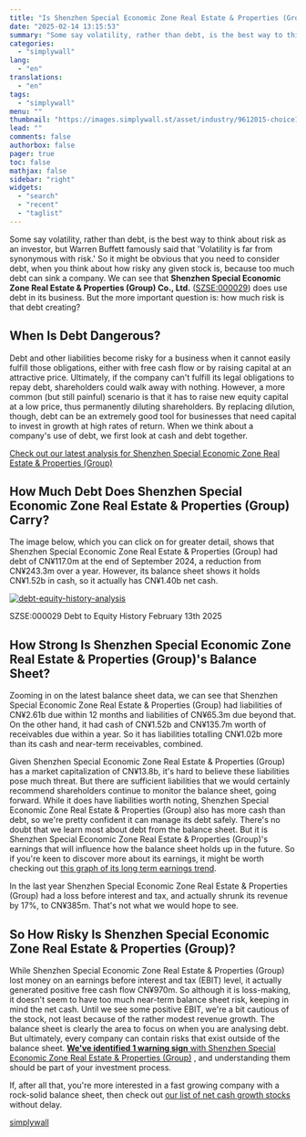 ```yaml
---
title: "Is Shenzhen Special Economic Zone Real Estate & Properties (Group) (SZSE:000029) A Risky Investment?"
date: "2025-02-14 13:15:53"
summary: "Some say volatility, rather than debt, is the best way to think about risk as an investor, but Warren Buffett famously said that 'Volatility is far from synonymous with risk.' So it might be obvious that you need to consider debt, when you think about how risky any given stock..."
categories:
  - "simplywall"
lang:
  - "en"
translations:
  - "en"
tags:
  - "simplywall"
menu: ""
thumbnail: "https://images.simplywall.st/asset/industry/9612015-choice1-main-header/1585186799831"
lead: ""
comments: false
authorbox: false
pager: true
toc: false
mathjax: false
sidebar: "right"
widgets:
  - "search"
  - "recent"
  - "taglist"
---
```


Some say volatility, rather than debt, is the best way to think about risk as an investor, but Warren Buffett famously said that 'Volatility is far from synonymous with risk.' So it might be obvious that you need to consider debt, when you think about how risky any given stock is, because too much debt can sink a company. We can see that **Shenzhen Special Economic Zone Real Estate & Properties (Group) Co., Ltd.** ([SZSE:000029](https://simplywall.st/stocks/cn/real-estate-management-and-development/szse-000029/shenzhen-special-economic-zone-real-estate-properties-group-shares)) does use debt in its business. But the more important question is: how much risk is that debt creating?

When Is Debt Dangerous?
-----------------------

Debt and other liabilities become risky for a business when it cannot easily fulfill those obligations, either with free cash flow or by raising capital at an attractive price. Ultimately, if the company can't fulfill its legal obligations to repay debt, shareholders could walk away with nothing. However, a more common (but still painful) scenario is that it has to raise new equity capital at a low price, thus permanently diluting shareholders. By replacing dilution, though, debt can be an extremely good tool for businesses that need capital to invest in growth at high rates of return. When we think about a company's use of debt, we first look at cash and debt together.

 [Check out our latest analysis for Shenzhen Special Economic Zone Real Estate & Properties (Group)](https://simplywall.st/stocks/cn/real-estate-management-and-development/szse-000029/shenzhen-special-economic-zone-real-estate-properties-group-shares) 

How Much Debt Does Shenzhen Special Economic Zone Real Estate & Properties (Group) Carry?
-----------------------------------------------------------------------------------------

The image below, which you can click on for greater detail, shows that Shenzhen Special Economic Zone Real Estate & Properties (Group) had debt of CN¥117.0m at the end of September 2024, a reduction from CN¥243.3m over a year. However, its balance sheet shows it holds CN¥1.52b in cash, so it actually has CN¥1.40b net cash.

[![debt-equity-history-analysis](https://images.simplywall.st/asset/chart/5778050-debt-equity-history-analysis-1-dark/1739490376031)](https://simplywall.st/stocks/cn/real-estate-management-and-development/szse-000029/shenzhen-special-economic-zone-real-estate-properties-group-shares/health)

SZSE:000029 Debt to Equity History February 13th 2025

How Strong Is Shenzhen Special Economic Zone Real Estate & Properties (Group)'s Balance Sheet?
----------------------------------------------------------------------------------------------

Zooming in on the latest balance sheet data, we can see that Shenzhen Special Economic Zone Real Estate & Properties (Group) had liabilities of CN¥2.61b due within 12 months and liabilities of CN¥65.3m due beyond that. On the other hand, it had cash of CN¥1.52b and CN¥135.7m worth of receivables due within a year. So it has liabilities totalling CN¥1.02b more than its cash and near-term receivables, combined.

Given Shenzhen Special Economic Zone Real Estate & Properties (Group) has a market capitalization of CN¥13.8b, it's hard to believe these liabilities pose much threat. But there are sufficient liabilities that we would certainly recommend shareholders continue to monitor the balance sheet, going forward. While it does have liabilities worth noting, Shenzhen Special Economic Zone Real Estate & Properties (Group) also has more cash than debt, so we're pretty confident it can manage its debt safely. There's no doubt that we learn most about debt from the balance sheet. But it is Shenzhen Special Economic Zone Real Estate & Properties (Group)'s earnings that will influence how the balance sheet holds up in the future. So if you're keen to discover more about its earnings, it might be worth checking out [this graph of its long term earnings trend](https://simplywall.st/stocks/cn/real-estate-management-and-development/szse-000029/shenzhen-special-economic-zone-real-estate-properties-group-shares/past).

In the last year Shenzhen Special Economic Zone Real Estate & Properties (Group) had a loss before interest and tax, and actually shrunk its revenue by 17%, to CN¥385m. That's not what we would hope to see.

So How Risky Is Shenzhen Special Economic Zone Real Estate & Properties (Group)?
--------------------------------------------------------------------------------

While Shenzhen Special Economic Zone Real Estate & Properties (Group) lost money on an earnings before interest and tax (EBIT) level, it actually generated positive free cash flow CN¥970m. So although it is loss-making, it doesn't seem to have too much near-term balance sheet risk, keeping in mind the net cash. Until we see some positive EBIT, we're a bit cautious of the stock, not least because of the rather modest revenue growth. The balance sheet is clearly the area to focus on when you are analysing debt. But ultimately, every company can contain risks that exist outside of the balance sheet.  [**We've identified 1 warning sign**  with Shenzhen Special Economic Zone Real Estate & Properties (Group)](https://simplywall.st/stocks/cn/real-estate-management-and-development/szse-000029/shenzhen-special-economic-zone-real-estate-properties-group-shares) , and understanding them should be part of your investment process.

If, after all that, you're more interested in a fast growing company with a rock-solid balance sheet, then check out [our list of net cash growth stocks](https://simplywall.st/discover/investing-ideas/27012/net-cash-stocks-with-a-growth-track-record) without delay.

[simplywall](https://simplywall.st/stocks/cn/real-estate-management-and-development/szse-000029/shenzhen-special-economic-zone-real-estate-properties-group-shares/news/is-shenzhen-special-economic-zone-real-estate-properties-gro-1)
